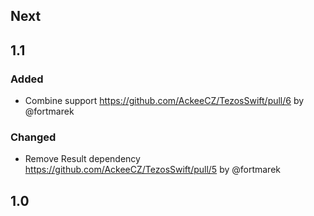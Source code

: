 ## Next

## 1.1

### Added

- Combine support https://github.com/AckeeCZ/TezosSwift/pull/6 by @fortmarek

### Changed

- Remove Result dependency https://github.com/AckeeCZ/TezosSwift/pull/5 by @fortmarek

## 1.0

